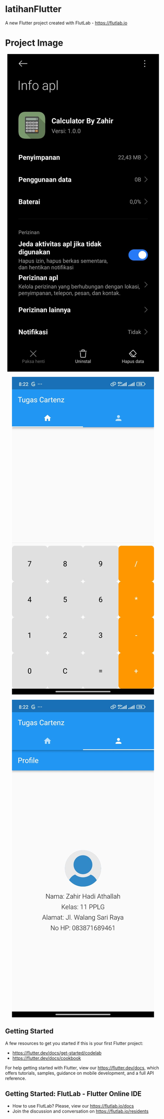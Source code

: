# latihanFlutter

A new Flutter project created with FlutLab - https://flutlab.io


# Project Image

<p align="center">
<img src="https://github.com/Jahirrrr/calculator-cartenz/blob/5bc6a9218a7a3ef46db99836b30e70f196f54526/d83cc5f7-dd45-426c-bead-b0eb519146c1.jpg" alt="image"></a>
</p>


<p align="center">
<img src="https://github.com/Jahirrrr/calculator-cartenz/blob/5bc6a9218a7a3ef46db99836b30e70f196f54526/40364453-30e4-4e18-9ed2-9dec8504db34.jpg" alt="image"></a>
</p>



<p align="center">
<img src="https://github.com/Jahirrrr/calculator-cartenz/blob/5bc6a9218a7a3ef46db99836b30e70f196f54526/2caa1a38-827f-452d-b65f-30e3fb8bd61c.jpg" alt="image"></a>
</p>



## Getting Started

A few resources to get you started if this is your first Flutter project:

- https://flutter.dev/docs/get-started/codelab
- https://flutter.dev/docs/cookbook

For help getting started with Flutter, view our
https://flutter.dev/docs, which offers tutorials,
samples, guidance on mobile development, and a full API reference.

## Getting Started: FlutLab - Flutter Online IDE

- How to use FlutLab? Please, view our https://flutlab.io/docs
- Join the discussion and conversation on https://flutlab.io/residents
